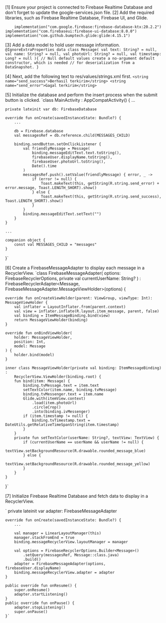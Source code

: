 [1] Ensure your project is connected to Firebase Realtime Database and don't forget to update the google-services.json file.
[2] Add the required libraries, such as Firebase Realtime Database, Firebase UI, and Glide.

`    implementation("com.google.firebase:firebase-database-ktx:20.2.2")
    implementation("com.firebaseui:firebase-ui-database:8.0.0")
    implementation("com.github.bumptech.glide:glide:4.15.1")`

[3] Add a data model to hold user message information.
`@IgnoreExtraProperties
data class Message(
    val text: String? = null,
    val name: String? = null,
    val photoUrl: String? = null,
    val timestamp: Long? = null
){
    // Null default values create a no-argument default constructor, which is needed
    // for deserialization from a DataSnapshot.
}`

[4] Next, add the following text to res/values/strings.xml first.
`<string name="send_success">Berhasil terkirim</string>
<string name="send_error">Gagal terkirim</string>`

[5] Initialize the database and perform the insert process when the submit button is clicked.
`class MainActivity : AppCompatActivity() {
   ...

    private lateinit var db: FirebaseDatabase

    override fun onCreate(savedInstanceState: Bundle?) {
        ...

        db = Firebase.database
        val messagesRef = db.reference.child(MESSAGES_CHILD)

        binding.sendButton.setOnClickListener {
            val friendlyMessage = Message(
                binding.messageEditText.text.toString(),
                firebaseUser.displayName.toString(),
                firebaseUser.photoUrl.toString(),
                Date().time
            )
            messagesRef.push().setValue(friendlyMessage) { error, _ ->
                if (error != null) {
                    Toast.makeText(this, getString(R.string.send_error) + error.message, Toast.LENGTH_SHORT).show()
                } else {
                    Toast.makeText(this, getString(R.string.send_success), Toast.LENGTH_SHORT).show()
                }
            }
            binding.messageEditText.setText("")
        }
    }

    ...

    companion object {
        const val MESSAGES_CHILD = "messages"
    }
}`

[6] Create a FirebaseMessageAdapter to display each message in a RecyclerView.
`class FirebaseMessageAdapter(
  options: FirebaseRecyclerOptions<Message>,
  private val currentUserName: String?
) : FirebaseRecyclerAdapter<Message, FirebaseMessageAdapter.MessageViewHolder>(options) {

    override fun onCreateViewHolder(parent: ViewGroup, viewType: Int): MessageViewHolder {
        val inflater = LayoutInflater.from(parent.context)
        val view = inflater.inflate(R.layout.item_message, parent, false)
        val binding = ItemMessageBinding.bind(view)
        return MessageViewHolder(binding)
    }

    override fun onBindViewHolder(
        holder: MessageViewHolder,
        position: Int,
        model: Message
    ) {
        holder.bind(model)
    }

    inner class MessageViewHolder(private val binding: ItemMessageBinding) :
        RecyclerView.ViewHolder(binding.root) {
        fun bind(item: Message) {
            binding.tvMessage.text = item.text
            setTextColor(item.name, binding.tvMessage)
            binding.tvMessenger.text = item.name
            Glide.with(itemView.context)
                .load(item.photoUrl)
                .circleCrop()
                .into(binding.ivMessenger)
            if (item.timestamp != null) {
                binding.tvTimestamp.text = DateUtils.getRelativeTimeSpanString(item.timestamp)
            }
        }
        private fun setTextColor(userName: String?, textView: TextView) {
            if (currentUserName == userName && userName != null) {
                textView.setBackgroundResource(R.drawable.rounded_message_blue)
            } else {
                textView.setBackgroundResource(R.drawable.rounded_message_yellow)
            }
        }
    }
}`

[7] Initialize Firebase Realtime Database and fetch data to display in a RecyclerView.

`    private lateinit var adapter: FirebaseMessageAdapter

    override fun onCreate(savedInstanceState: Bundle?) {
        ...

        val manager = LinearLayoutManager(this)
        manager.stackFromEnd = true
        binding.messageRecyclerView.layoutManager = manager

        val options = FirebaseRecyclerOptions.Builder<Message>()
            .setQuery(messagesRef, Message::class.java)
            .build()
        adapter = FirebaseMessageAdapter(options, firebaseUser.displayName)
        binding.messageRecyclerView.adapter = adapter
    }

    public override fun onResume() {
        super.onResume()
        adapter.startListening()
    }
    public override fun onPause() {
        adapter.stopListening()
        super.onPause()
    }`